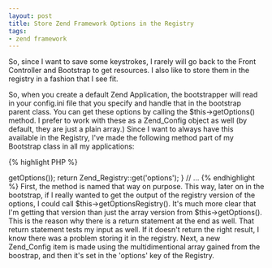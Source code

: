 ```yaml
---
layout: post
title: Store Zend Framework Options in the Registry
tags:
- zend framework
---
```


So, since I want to save some keystrokes, I rarely will go back to the Front Controller and Bootstrap to get resources.  I also like to store them in the registry in a fashion that I see fit.  

So, when you create a default Zend Application, the bootstrapper will read in your config.ini file that you specify and handle that in the bootstrap parent class.  You can get these options by calling the $this->getOptions() method. I prefer to work with these as a Zend_Config object as well (by default, they are just a plain array.) Since I want to always have this available in the Registry, I've made the following method part of my Bootstrap class in all my applications:

{% highlight PHP %}
<?php
class Bootstrap extends Zend_Application_Bootstrap_Bootstrap
{
  protected function _initOptionsRegistry()
  {
    Zend_Registry::set('options', new Zend_Config($this->getOptions());
    return Zend_Registry::get('options');
  }
  
  // ...
{% endhighlight %}    
    


First, the method is named that way on purpose.  This way, later on in the bootstrap, if I really wanted to get the output of the registry version of the options, I could call $this->getOptionsRegistry().  It's much more clear that I'm getting that version than just the array version from $this->getOptions().  This is the reason why there is a return statement at the end as well.  That return statement tests my input as well.  If it doesn't return the right result, I know there was a problem storing it in the registry.

Next, a new Zend_Config item is made using the multidimentional array gained from the boostrap, and then it's set in the 'options' key of the Registry.
